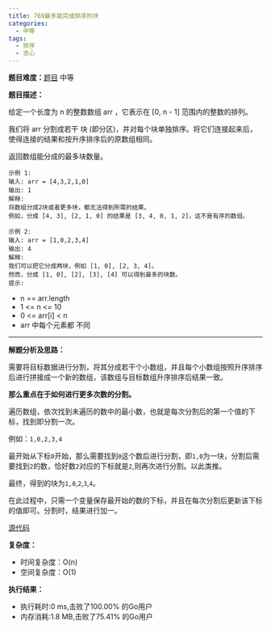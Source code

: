 ```yaml
---
title: 769最多能完成排序的块
categories:
  - 中等
tags:
  - 排序
  - 贪心
---
```


**题目难度：**[题目](https://leetcode.cn/problems/max-chunks-to-make-sorted/) 中等

**题目描述：**

给定一个长度为 n 的整数数组 arr ，它表示在 [0, n - 1] 范围内的整数的排列。

我们将 arr 分割成若干 块 (即分区)，并对每个块单独排序。将它们连接起来后，使得连接的结果和按升序排序后的原数组相同。

返回数组能分成的最多块数量。


```
示例 1:
输入: arr = [4,3,2,1,0]
输出: 1
解释:
将数组分成2块或者更多块，都无法得到所需的结果。
例如，分成 [4, 3], [2, 1, 0] 的结果是 [3, 4, 0, 1, 2]，这不是有序的数组。
```

```
示例 2:
输入: arr = [1,0,2,3,4]
输出: 4
解释:
我们可以把它分成两块，例如 [1, 0], [2, 3, 4]。
然而，分成 [1, 0], [2], [3], [4] 可以得到最多的块数。
提示:
```

- n == arr.length
- 1 <= n <= 10
- 0 <= arr[i] < n
- arr 中每个元素都 不同

---
**解题分析及思路：**

需要将目标数据进行分割，将其分成若干个小数组，并且每个小数组按照升序排序后进行拼接成一个新的数组，该数组与目标数组升序排序后结果一致。

**那么重点在于如何进行更多次数的分割。**

遍历数组，依次找到未遍历的数中的最小数，也就是每次分割后的第一个值的下标，找到即分割一次。

例如：`1,0,2,3,4`

最开始从下标`0`开始，那么需要找到`0`这个数后进行分割，即`1,0`为一块，分割后需要找到`2`的数，恰好数`2`对应的下标就是`2`,则再次进行分割。以此类推。

最终，得到的块为`1,0`,`2`,`3`,`4`。

在此过程中，只需一个变量保存最开始的数的下标，并且在每次分割后更新该下标的值即可。分割时，结果进行加一。


[源代码](https://github.com/lomtom/algorithm-go/blob/main/leetcode/769最多能完成排序的块_test.go)

**复杂度：**
- 时间复杂度：O(n)
- 空间复杂度：O(1)

**执行结果：**
- 执行耗时:0 ms,击败了100.00% 的Go用户
- 内存消耗:1.8 MB,击败了75.41% 的Go用户
